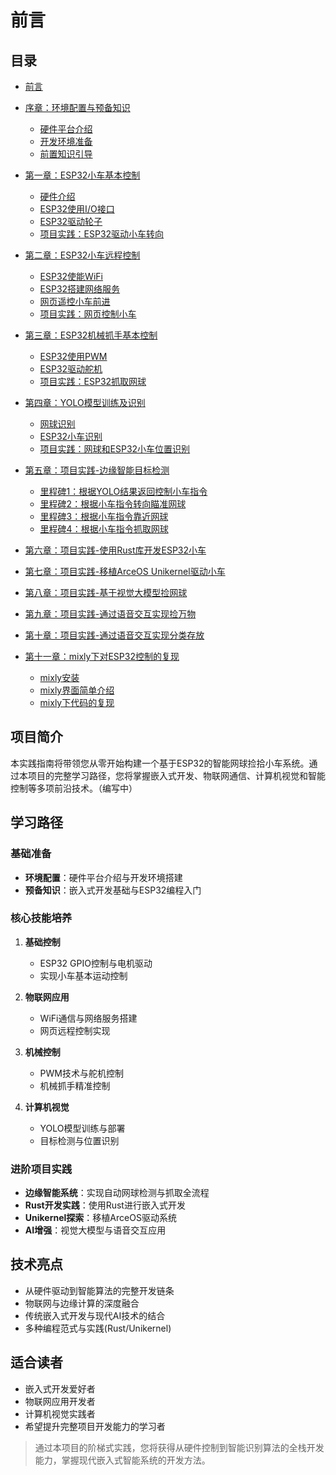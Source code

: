 # 前言 

## 目录
- [前言](preface.md)

- [序章：环境配置与预备知识](chapter0/chapter_00.md)
  * [硬件平台介绍](chapter0/0_1_hardware_intro.md)
  * [开发环境准备](chapter0/0_2_dev_env.md)
  * [前置知识引导](chapter0/0_3_prerequisites.md)

- [第一章：ESP32小车基本控制](chapter1/chapter_01.md)
  * [硬件介绍](chapter1/1_1_hardware_intro.md)
  * [ESP32使用I/O接口](chapter1/1_2_io_control.md)
  * [ESP32驱动轮子](chapter1/1_3_motor_control.md)
  * [项目实践：ESP32驱动小车转向](chapter1/1_4_turn_around.md)

- [第二章：ESP32小车远程控制](chapter2/chapter_02.md)
  * [ESP32使能WiFi](chapter2/2_1_wifi_control.md)
  * [ESP32搭建网络服务](chapter2/2_2_establish_server.md)
  * [网页遥控小车前进](chapter2/2_3_web_control_car_advance.md)
  * [项目实践：网页控制小车](chapter2/2_4_web_control_car.md)

- [第三章：ESP32机械抓手基本控制](chapter3/chapter_03.md)
  * [ESP32使用PWM](chapter3/3_1_pwm_control.md)
  * [ESP32驱动舵机](chapter3/3_2_servo_control.md)
  * [项目实践：ESP32抓取网球](chapter3/3_3_catch_tennis.md)

- [第四章：YOLO模型训练及识别](chapter4/chapter_04.md)
  * [网球识别](chapter4/4_1_tennis_detect.md)
  * [ESP32小车识别](chapter4/4_2_car_detect.md)
  * [项目实践：网球和ESP32小车位置识别](chapter4/4_3_tennis_and_car_position_detect.md)

- [第五章：项目实践-边缘智能目标检测](chapter5/chapter_05.md)
  * [里程碑1：根据YOLO结果返回控制小车指令](chapter5/5_1_yolo_result_to_car_cmd.md)
  * [里程碑2：根据小车指令转向瞄准网球](chapter5/5_2_car_cmd_turn_to_tennis.md)
  * [里程碑3：根据小车指令靠近网球](chapter5/5_3_car_cmd_move_to_tennis.md)
  * [里程碑4：根据小车指令抓取网球](chapter5/5_4_car_cmd_catch_tennis.md)

- [第六章：项目实践-使用Rust库开发ESP32小车](chapter6/chapter_06.md)

- [第七章：项目实践-移植ArceOS Unikernel驱动小车](chapter7/chapter_07.md)

- [第八章：项目实践-基于视觉大模型捡网球](chapter8/chapter_08.md)

- [第九章：项目实践-通过语音交互实现捡万物](chapter9/chapter_09.md)

- [第十章：项目实践-通过语音交互实现分类存放](chapter10/chapter_10.md)

- [第十一章：mixly下对ESP32控制的复现](chapter11/chapter_11.md)
  * [mixly安装](chapter11/11_1_mixly_install.md)
  * [mixly界面简单介绍](chapter11/11_2_mixly_intro.md)
  * [mixly下代码的复现](chapter11/11_3_mixly_code.md)

## 项目简介

本实践指南将带领您从零开始构建一个基于ESP32的智能网球捡拾小车系统。通过本项目的完整学习路径，您将掌握嵌入式开发、物联网通信、计算机视觉和智能控制等多项前沿技术。（编写中）

## 学习路径

### 基础准备
- **环境配置**：硬件平台介绍与开发环境搭建
- **预备知识**：嵌入式开发基础与ESP32编程入门

### 核心技能培养
1. **基础控制**  
   - ESP32 GPIO控制与电机驱动
   - 实现小车基本运动控制

2. **物联网应用**  
   - WiFi通信与网络服务搭建
   - 网页远程控制实现

3. **机械控制**  
   - PWM技术与舵机控制
   - 机械抓手精准控制

4. **计算机视觉**  
   - YOLO模型训练与部署
   - 目标检测与位置识别

### 进阶项目实践
- **边缘智能系统**：实现自动网球检测与抓取全流程
- **Rust开发实践**：使用Rust进行嵌入式开发
- **Unikernel探索**：移植ArceOS驱动系统
- **AI增强**：视觉大模型与语音交互应用

## 技术亮点

- 从硬件驱动到智能算法的完整开发链条
- 物联网与边缘计算的深度融合
- 传统嵌入式开发与现代AI技术的结合
- 多种编程范式与实践(Rust/Unikernel)

## 适合读者

- 嵌入式开发爱好者
- 物联网应用开发者
- 计算机视觉实践者
- 希望提升完整项目开发能力的学习者

> 通过本项目的阶梯式实践，您将获得从硬件控制到智能识别算法的全栈开发能力，掌握现代嵌入式智能系统的开发方法。
